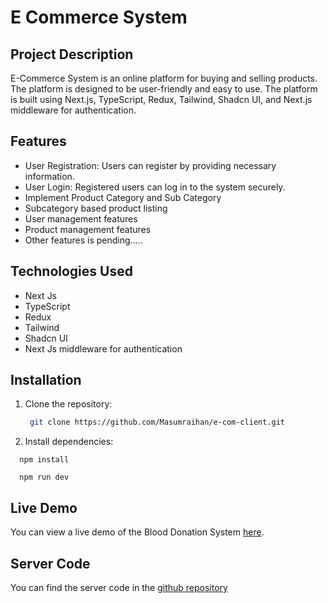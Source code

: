# E Commerce System

## Project Description

E-Commerce System is an online platform for buying and selling products. The platform is designed to be user-friendly and easy to use. The platform is built using Next.js, TypeScript, Redux, Tailwind, Shadcn UI, and Next.js middleware for authentication.

## Features

- User Registration: Users can register by providing necessary information.
- User Login: Registered users can log in to the system securely.
- Implement Product Category and Sub Category
- Subcategory based product listing
- User management features
- Product management features
- Other features is pending.....

## Technologies Used

- Next Js
- TypeScript
- Redux
- Tailwind
- Shadcn UI
- Next Js middleware for authentication

## Installation

1. Clone the repository:

   ```bash
    git clone https://github.com/Masumraihan/e-com-client.git
   ```

2. Install dependencies:

```base
  npm install
```

```base
  npm run dev
```

## Live Demo

You can view a live demo of the Blood Donation System [here](https://e-commerse-flax.vercel.app/signin).

## Server Code

You can find the server code in the [github repository](https://github.com/Masumraihan/e-com-server)
